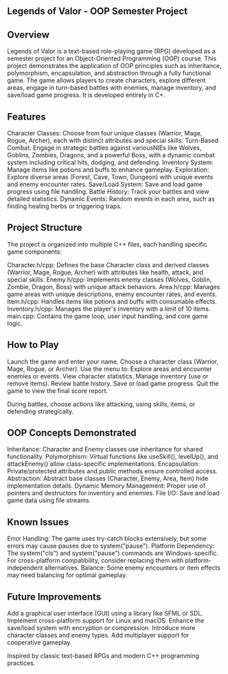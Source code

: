 ## Legends of Valor - OOP Semester Project


## Overview
Legends of Valor is a text-based role-playing game (RPG) developed as a semester project for an Object-Oriented Programming (OOP) course. This project demonstrates the application of OOP principles such as inheritance, polymorphism, encapsulation, and abstraction through a fully functional game. The game allows players to create characters, explore different areas, engage in turn-based battles with enemies, manage inventory, and save/load game progress. It is developed entirely in C+.



## Features
Character Classes: Choose from four unique classes (Warrior, Mage, Rogue, Archer), each with distinct attributes and special skills.
Turn-Based Combat: Engage in strategic battles against variousNIEs like Wolves, Goblins, Zombies, Dragons, and a powerful Boss, with a dynamic combat system including critical hits, dodging, and defending.
Inventory System: Manage items like potions and buffs to enhance gameplay.
Exploration: Explore diverse areas (Forest, Cave, Town, Dungeon) with unique events and enemy encounter rates.
Save/Load System: Save and load game progress using file handling.
Battle History: Track your battles and view detailed statistics.
Dynamic Events: Random events in each area, such as finding healing herbs or triggering traps.



## Project Structure
The project is organized into multiple C++ files, each handling specific game components:

Character.h/cpp: Defines the base Character class and derived classes (Warrior, Mage, Rogue, Archer) with attributes like health, attack, and special skills.
Enemy.h/cpp: Implements enemy classes (Wolves, Goblin, Zombie, Dragon, Boss) with unique attack behaviors.
Area.h/cpp: Manages game areas with unique descriptions, enemy encounter rates, and events.
Item.h/cpp: Handles items like potions and buffs with consumable effects.
Inventory.h/cpp: Manages the player's inventory with a limit of 10 items.
main.cpp: Contains the game loop, user input handling, and core game logic.



## How to Play
Launch the game and enter your name.
Choose a character class (Warrior, Mage, Rogue, or Archer).
Use the menu to:
Explore areas and encounter enemies or events.
View character statistics.
Manage inventory (use or remove items).
Review battle history.
Save or load game progress.
Quit the game to view the final score report.


During battles, choose actions like attacking, using skills, items, or defending strategically.




## OOP Concepts Demonstrated
Inheritance: Character and Enemy classes use inheritance for shared functionality.
Polymorphism: Virtual functions like useSkill(), levelUp(), and attackEnemy() allow class-specific implementations.
Encapsulation: Private/protected attributes and public methods ensure controlled access.
Abstraction: Abstract base classes (Character, Enemy, Area, Item) hide implementation details.
Dynamic Memory Management: Proper use of pointers and destructors for inventory and enemies.
File I/O: Save and load game data using file streams.




## Known Issues
Error Handling: The game uses try-catch blocks extensively, but some errors may cause pauses due to system("pause").
Platform Dependency: The system("cls") and system("pause") commands are Windows-specific. For cross-platform compatibility, consider replacing them with platform-independent alternatives.
Balance: Some enemy encounters or item effects may need balancing for optimal gameplay.




## Future Improvements
Add a graphical user interface (GUI) using a library like SFML or SDL.
Implement cross-platform support for Linux and macOS.
Enhance the save/load system with encryption or compression.
Introduce more character classes and enemy types.
Add multiplayer support for cooperative gameplay.



Inspired by classic text-based RPGs and modern C++ programming practices.

